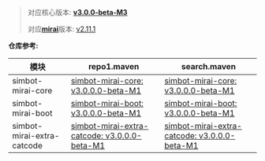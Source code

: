 > 对应核心版本: [**v3.0.0-beta-M3**](https://github.com/ForteScarlet/simpler-robot/releases/tag/v3.0.0-beta-M3)
>
> 对应[**mirai**](https://github.com/mamoe/mirai)版本: [v2.11.1](https://github.com/ForteScarlet/simpler-robot/releases/tag/2.11.1)

**仓库参考:**

| **模块**                     | **repo1.maven**                                                                                                                                                 | **search.maven**                                                                                                                                                       |
|----------------------------|-----------------------------------------------------------------------------------------------------------------------------------------------------------------|------------------------------------------------------------------------------------------------------------------------------------------------------------------------|
| simbot-mirai-core          | [simbot-mirai-core: v3.0.0.0-beta-M1](https://repo1.maven.org/maven2/love/forte/simbot/component/simbot-component-mirai-core/3.0.0.0-beta-M1)                   | [simbot-mirai-core: v3.0.0.0-beta-M1](https://search.maven.org/artifact/love.forte.simbot.component/simbot-component-mirai-core/3.0.0.0-beta-M1/jar)                   |
| simbot-mirai-boot          | [simbot-mirai-boot: v3.0.0.0-beta-M1](https://repo1.maven.org/maven2/love/forte/simbot/component/simbot-component-mirai-boot/3.0.0.0-beta-M1)                   | [simbot-mirai-boot: v3.0.0.0-beta-M1](https://search.maven.org/artifact/love.forte.simbot.component/simbot-component-mirai-boot/3.0.0.0-beta-M1/jar)                   |
| simbot-mirai-extra-catcode | [simbot-mirai-extra-catcode: v3.0.0.0-beta-M1](https://repo1.maven.org/maven2/love/forte/simbot/component/simbot-component-mirai-extra-catcode/3.0.0.0-beta-M1) | [simbot-mirai-extra-catcode: v3.0.0.0-beta-M1](https://search.maven.org/artifact/love.forte.simbot.component/simbot-component-mirai-extra-catcode/3.0.0.0-beta-M1/jar) |
